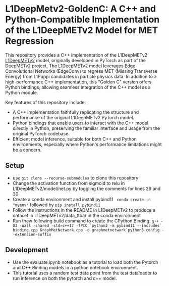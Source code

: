 # L1DeepMetv2-GoldenC: A C++ and Python-Compatible Implementation of the L1DeepMETv2 Model for MET Regression
This repository provides a C++ implementation of the L1DeepMETv2 [L1DeepMETv2](https://github.com/DeepMETv2/L1DeepMETv2/tree/3f6ea5777704cfe7ed64f847f9be8735594484cc) model, originally developed in PyTorch as part of the DeepMETv2 project. The L1DeepMETv2 model leverages Edge Convolutional Networks (EdgeConv) to regress MET (Missing Transverse Energy) from L1Puppi candidates in particle physics data. In addition to a high-performance C++ implementation, this "Golden C" version offers Python bindings, allowing seamless integration of the C++ model as a Python module.

Key features of this repository include:

- A C++ implementation faithfully replicating the structure and performance of the original L1DeepMETv2 PyTorch model.
- Python bindings that enable users to interact with the C++ model directly in Python, preserving the familiar interface and usage from the original PyTorch codebase.
- Efficient model inference, suitable for both C++ and Python environments, especially where Python's performance limitations might be a concern.

## Setup
- use ```git clone --recurse-submodules``` to clone this repository
- Change the activation function from sigmoid to relu in L1DeepMETv2/model/net.py by toggling the comments for lines 29 and 30
- Create a conda environment and install pybind11 ``` conda create -n "myenv"``` followed by ```pip install pybind11```
- Follow the instructions in the README in L1DeepMETv2 to produce a dataset in L1DeepMETv2/data_ttbar in the conda environment
- Run thew following build command to create the CPython Binding: ```g++ -O3 -Wall -shared -std=c++17 -fPIC `python3 -m pybind11 --includes` binding.cpp GraphMetNetwork.cpp -o graphmetnetwork`python3-config --extension-suffix```

## Development
- Use the evaluate.ipynb notebook as a tutorial to load both the Pytorch and C++ Binding models in a python notebook environment. 
- This tutorial uses a random test data point from the test dataloader to run inference on both the pytorch and c++ model.

